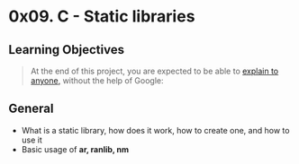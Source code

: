 # 0x09. C - Static libraries

## Learning Objectives
> At the end of this project, you are expected to be able to [explain to anyone,](https://alx-intranet.hbtn.io/rltoken/R2SLiVhepS5knw2WgTDRkg)  without the help of Google:

## General
* What is a static library, how does it work, how to create one, and how to use it
* Basic usage of **ar, ranlib, nm**
